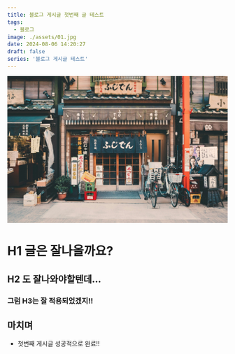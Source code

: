 ```yaml
---
title: 블로그 게시글 첫번째 글 테스트
tags:
  - 블로그
image: ./assets/01.jpg
date: 2024-08-06 14:20:27
draft: false
series: '블로그 게시글 테스트'
---
```


![banner](./assets/01.jpg)

# H1 글은 잘나올까요?

## H2 도 잘나와야할텐데...

### 그럼 H3는 잘 적용되었겠지!!

## 마치며

- 첫번째 게시글 성공적으로 완료!!
